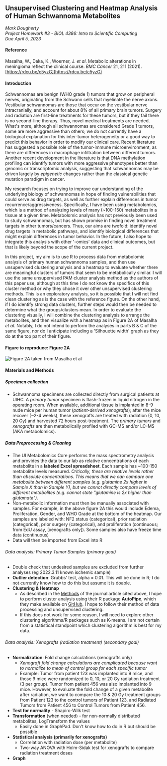 ## Unsupervised Clustering and Heatmap Analysis of Human Schwannoma Metabolites
*Mark Dougherty*     
*Project Homework #3 - BIOL 4386: Intro to Scientific Computing*     
*Due April 5, 2023*      

#### Reference
Masalha, W., Daka, K., Woerner, J. *et al*. Metabolic alterations in meningioma reflect the clinical course. *BMC Cancer* 21, 211 (2021).
[https://rdcu.be/c5yzG](https://rdcu.be/c5yzG)

#### Introduction
Schwannomas are benign (WHO grade 1) tumors that grow on peripheral nerves, originating from the Schwann cells that myelinate the nerve axons. Vestibular schwannomas are those that occur on the vestibular nerve intracranially, and account for about 8% of all primary brain tumors. Surgery and radiation are first-line treatments for these tumors, but if they fail there is no second-line therapy. Thus, novel medical treatments are needed. What's more, although all schwannomas are considered Grade 1 tumors, some are more aggressive than others; we do not currently have a biological explanation for this inter-tumor heterogeneity or a good way to predict this behavior in order to modify our clinical care. Recent literature has suggested a possible role of the tumor-immune microenvironment, as there are differences in macrophage infiltration between different tumors. Another recent development in the literature is that DNA methylation profiling can identify tumors with more aggressive phenotypes better than genomic or transcriptomic analysis, suggesting that schwannomas may be driven largely by *epigenetic* changes rather than the classical genetic mutation paradigm in cancer.  
  
My research focuses on trying to improve our understanding of the underlying biology of schwannomas in hope of finding vulnerabilities that could serve as drug targets, as well as further explain differences in tumor recurrence/aggressiveness. Specifically, I have been using metabolomics, which is a method of analyzing levels of many (~100-150) metabolites in a tissue at a given time. Metabolomic analysis has not previously been used to study schwannomas, but has shown promise in finding novel treatment targets in other tumors/cancers. Thus, our aims are twofold: identify novel drug targets in metabolic pathways, and identify biological differences that might explain differences in tumor behavior. In the future, I also hope to integrate this analysis with other '-omics' data and clinical outcomes, but that is likely beyond the scope of the current project.
  
In this project, my aim is to use R to process data from metabolomic analysis of primary human schwannoma samples, and then use unsupervised clustering analysis and a heatmap to evaluate whether there are meaningful clusters of tumors that seem to be metabolically similar. I will use the same unsupervised PAM cluster analysis method as the authors of this paper use, although at this time I do not know the specifics of this cluster method or why they chose it over other unsupervised clustering methods. This is an exploratory analysis, so it is possible that I will not find clean clustering as is the case with the reference figure. On the other hand, if I do identify strong data clusters, further steps would then be needed to determine what the groups/clusters mean. In order to evaluate the clustering visually, I will combine the clustering analysis to arrange the metabolites, and then visualize with a heatmap as in Figure 2A of Masalha *et al*. Notably, I do not intend to perform the analyses in parts B & C of the same figure, nor do I anticipate including a 'Silhouette width' graph as they do at the top part of their figure.
  
#### Figure to reproduce: Figure 2A
![Figure 2A taken from Masalha et al](https://media.springernature.com/full/springer-static/image/art%3A10.1186%2Fs12885-021-07887-5/MediaObjects/12885_2021_7887_Fig2_HTML.png)

#### Materials and Methods
##### *Specimen collection*  
- Schwannoma specimens are collected directly from surgical patients at UIHC. A *primary tumor* specimen is flash-frozen in liquid nitrogen in the operating room. When available, additional tissue is implanted in 8-9 nude mice per human tumor (*patient-derived xenografts*); after the mice recover (~2-4 weeks), these xenografts are treated with radiation (0, 10, 20 Gy) and harvested 72 hours post-treatment. The *primary tumors* and *xenografts* are then metabolically profiled with GC-MS and/or LC-MS (AKA metabolomics).  
  
##### *Data Preprocessing & Cleaning*

-  The UI Metabolomics Core performs the mass spectrometry analysis and provides the data to our lab as relative concentrations of each metabolite in a **labeled Excel spreadsheet**. Each sample has ~100-150 metabolite levels measured. *Critically, these are relative levels rather than absolute concentrations. This means that we can compare one metabolite between different samples (e.g. glutamine 2x higher in Sample X than in Sample Y), but we cannot directly compare levels of different metabolites (e.g. cannot state "glutamine is 2x higher than glutamate").*
-  Non-metabolic information must then be manually associated with samples. For example, in the above figure 2A this would include Edema, Proliferation, Gender, and WHO Grade at the bottom of the heatmap. Our samples are labeled with: NF2 status (categorical), prior radiation (categorical), prior surgery (categorical), and proliferation (continuous; from EdU assay, [xenografts only]). Some samples also have freeze time data (continuous)
-  Data will then be imported from Excel into R

###### *Data analysis: Primary Tumor Samples* (primary goal)
- Double check that undesired samples are excluded from further analyses (eg 2022.3.11 known ischemic sample)
- **Outlier detection**: Grubbs' test, alpha = 0.01. This will be done in R; I do not currently know how to do this but assume it is doable.
- **Clustering & Heatmap**
	- As described in the [Methods](https://bmccancer.biomedcentral.com/articles/10.1186/s12885-021-07887-5#Sec2 "Methods Section") of the journal article cited above, I hope to perform cluster analysis using their R package **AutoPipe**, which they make available on [GitHub](https://github.com/falafel19/AutoPipe). I hope to follow their method of data processing and unsupervised clustering.
	- If this does not work for some reason, I will need to explore other clustering algorithms/R packages such as K-means. I am not certain from a statistical standpoint which clustering algorithm is best for my data.

###### *Data analysis: Xenografts (radiation treatment)* (secondary goal)
-  **Normalization**: Fold change calculations (xenografts only)
	- *Xenograft fold change calculations are complicated because want to normalize to mean of control group for each specific tumor*
	- Example: Tumor from patient 123 was implanted into 9 mice, and those 9 mice were randomized to 0, 10, or 20 Gy radiation treatment (3 per group). Tumor from patient 456 was also implanted into 9 mice. However, to evaluate the fold change of a given metabolite after radiation, we want to compare the 10 & 20 Gy treatment groups from Patient 123 to the control tumors of Patient 123, and Radiated Tumors from Patient 456 to Control Tumors from Patient 456.
- **Test for normality** - Shapiro-Wilk test
- **Transformation** (when needed) - for non-normally distributed metabolites, LogTransform the values
	- Easily done in GraphPad. Don't know how to do in R but should be possible
- **Statistical analysis (primarily for xenografts)**
	- Correlation with radiation dose (per metabolite)
	- Two-way ANOVA with Holm-Sidak test for xenografts to compare radiation treatment doses
- **Graph**
